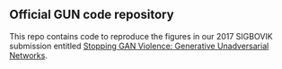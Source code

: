 Official GUN code repository
---

This repo contains code to reproduce the figures in our 2017 SIGBOVIK
submission entitled 
[Stopping GAN Violence: Generative Unadversarial Networks](https://arxiv.org/abs/1703.02528).
